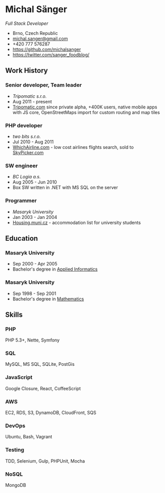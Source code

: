# Michal Sänger
*Full Stack Developer*
- Brno, Czech Republic
- michal.sanger@gmail.com
- +420 777 576287
- https://github.com/michalsanger
- https://twitter.com/sanger_foodblog/

## Work History
### Senior developer, Team leader
- *Tripomatic s.r.o.*
- Aug 2011 - present
- [Tripomatic.com](http://www.tripomatic.com/) since private alpha, +400K users, native mobile apps with JS core, OpenStreetMaps import for custom routing and map tiles

### PHP developer
- *two bits s.r.o.*
- Jul 2010 - Aug 2011
- [WhichAirline.com](http://www.whichairline.com/) - low cost airlines flights search, sold to [SkyPicker.com](https://www.skypicker.com)

### SW engineer
- *BC Logia a.s.*
- Aug 2005 - Jun 2010
- Box SW written in .NET with MS SQL on the server

### Programmer
- *Masaryk University*
- Jan 2003 - Jan 2004
- [Housing.muni.cz](http://housing.muni.cz) - accommodation list for university students

## Education
### Masaryk University
- Sep 2000 - Apr 2005
- Bachelor's degree in [Applied Informatics](http://www.fi.muni.cz/)

### Masaryk University
- Sep 1998 - Sep 2001
- Bachelor's degree in [Mathematics](http://www.math.muni.cz/)

## Skills
### PHP
PHP 5.3+, Nette, Symfony

### SQL
MySQL, MS SQL, SQLite, PostGis

### JavaScript
Google Closure, React, CoffeeScript

### AWS
EC2, RDS, S3, DynamoDB, CloudFront, SQS

### DevOps
Ubuntu, Bash, Vagrant

### Testing
TDD, Selenium, Gulp, PHPUnit, Mocha

### NoSQL
MongoDB
